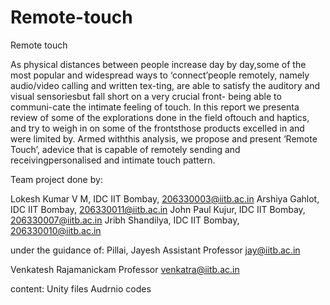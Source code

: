 # Remote-touch
 Remote touch

As physical distances between people increase day by day,some of the most popular and widespread ways to ‘connect’people remotely, namely audio/video calling and written tex-ting, are able to satisfy the auditory and visual sensoriesbut fall short on a very crucial front- being able to communi-cate the intimate feeling of touch. In this report we presenta review of some of the explorations done in the field oftouch and haptics, and try to weigh in on some of the frontsthose products excelled in and were limited by. Armed withthis analysis, we propose and present ‘Remote Touch’, adevice that is capable of remotely sending and receivingpersonalised and intimate touch pattern.

Team project done by:

Lokesh Kumar V M, IDC IIT Bombay, 206330003@iitb.ac.in
Arshiya Gahlot, IDC IIT Bombay, 206330011@iitb.ac.in
John Paul Kujur, IDC IIT Bombay, 206330007@iitb.ac.in
Jribh Shandilya, IDC IIT Bombay, 206330010@iitb.ac.in

under the guidance of: 
Pillai, Jayesh
Assistant Professor
jay@iitb.ac.in

Venkatesh Rajamanickam
Professor
venkatra@iitb.ac.in


content:
Unity files
Audrnio codes

